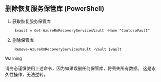 ## <a name="delete-a-recovery-services-vault-powershell"></a>删除恢复服务保管库 (PowerShell)

1. 获取恢复服务保管库

        $vault = Get-AzureRmRecoveryServicesVault -Name "ContosoVault"

2. 删除保管库

        Remove-AzureRmRecoveryServicesVault -Vault $vault

>[!WARNING]
>
> 请务必谨慎使用上述命令，因为如果误删任何保管库，将丢失所有数据。 这是永久性操作，无法逆转。  


